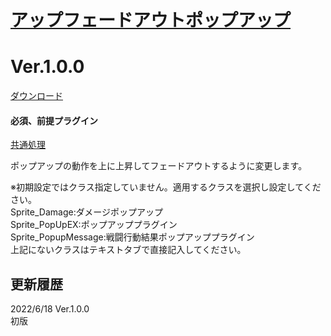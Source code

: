# [アップフェードアウトポップアップ](https://raw.githubusercontent.com/nuun888/MZ/master/NUUN_UpFadeoutPopup.js)
# Ver.1.0.0
[ダウンロード](https://raw.githubusercontent.com/nuun888/MZ/master/NUUN_UpFadeoutPopup.js)
#### 必須、前提プラグイン
[共通処理](https://github.com/nuun888/MZ/blob/master/README/Base.md)  

ポップアップの動作を上に上昇してフェードアウトするように変更します。  

※初期設定ではクラス指定していません。適用するクラスを選択し設定してください。  
Sprite_Damage:ダメージポップアップ  
Sprite_PopUpEX:ポップアッププラグイン  
Sprite_PopupMessage:戦闘行動結果ポップアッププラグイン  
上記にないクラスはテキストタブで直接記入してください。  

## 更新履歴
2022/6/18 Ver.1.0.0  
初版  

